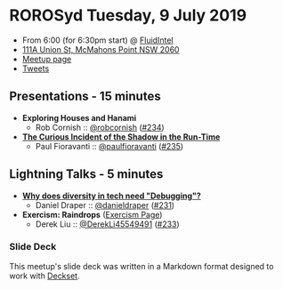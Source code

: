 # ROROSyd Tuesday, 9 July 2019

- From 6:00 (for 6:30pm start) @ [FluidIntel][]
- [111A Union St, McMahons Point NSW 2060][]
- [Meetup page][]
- [Tweets][]

## Presentations - 15 minutes

- **Exploring Houses and Hanami**
  - Rob Cornish :: [@robcornish][] ([#234][])
- **[The Curious Incident of the Shadow in the Run-Time][]**
  - Paul Fioravanti :: [@paulfioravanti][] ([#235][])

## Lightning Talks - 5 minutes

- **[Why does diversity in tech need "Debugging"?][]**
  - Daniel Draper :: [@danieldraper][] ([#231][])
- **Exercism: Raindrops** ([Exercism Page][])
  - Derek Liu :: [@DerekLi45549491][] ([#233][])

### Slide Deck

This meetup's slide deck was written in a Markdown format designed to work with
[Deckset][].

[@robcornish]: https://twitter.com/robcornish
[#234]: https://github.com/rails-oceania/roro/issues/234
[@paulfioravanti]: https://twitter.com/paulfioravanti
[#235]: https://github.com/rails-oceania/roro/issues/235
[The Curious Incident of the Shadow in the Run-Time]: https://speakerdeck.com/paulfioravanti/the-curious-incident-of-the-shadow-in-the-run-time
[@danieldraper]: https://twitter.com/danieldraper
[#231]: https://github.com/rails-oceania/roro/issues/231
[Why does diversity in tech need "Debugging"?]: https://speakerdeck.com/coderdan/why-does-diversity-need-debugging
[Exercism Page]: https://exercism.io/tracks/ruby/exercises/raindrops
[@DerekLi45549491]: https://twitter.com/DerekLi45549491
[#233]: https://github.com/rails-oceania/roro/issues/233
[FluidIntel]: http://fluidintel.com/
[111A Union St, McMahons Point NSW 2060]: https://goo.gl/maps/fDzfXoBD8bHjj5qP6
[Meetup page]: https://www.meetup.com/Ruby-On-Rails-Oceania-Sydney/events/lwffcryzkbmb/
[Tweets]: https://twitter.com/search?f=tweets&q=rorosyd%20since%3A2019-07-09%20until%3A2019-07-11&src=typd
[Deckset]: https://www.decksetapp.com/
